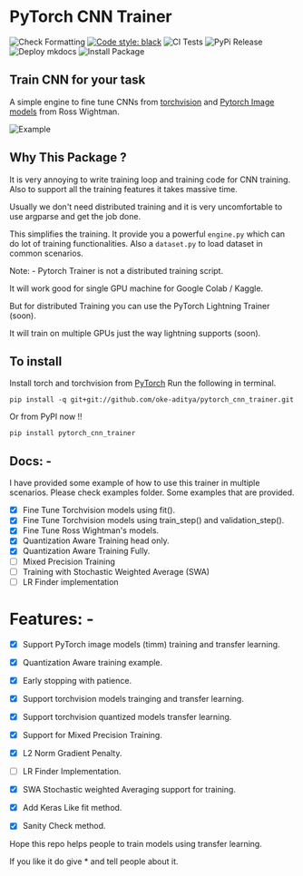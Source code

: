 # PyTorch CNN Trainer

![Check Formatting](https://github.com/oke-aditya/pytorch_cnn_trainer/workflows/Check%20Formatting/badge.svg)
[![Code style: black](https://img.shields.io/badge/code%20style-black-000000.svg)](https://github.com/psf/black)
![CI Tests](https://github.com/oke-aditya/pytorch_cnn_trainer/workflows/CI%20Tests/badge.svg)
![PyPi Release](https://github.com/oke-aditya/pytorch_cnn_trainer/workflows/PyPi%20Release/badge.svg)
![Deploy mkdocs](https://github.com/oke-aditya/pytorch_cnn_trainer/workflows/Deploy%20mkdocs/badge.svg)
![Install Package](https://github.com/oke-aditya/pytorch_cnn_trainer/workflows/Install%20Package/badge.svg)

## Train CNN for your task

A simple engine to fine tune CNNs from [torchvision](https://github.com/pytorch/vision) and [Pytorch Image models](https://github.com/rwightman/pytorch-image-models) from Ross Wightman.

![Example](images/example.png)

## Why This Package ?

It is very annoying to write training loop and training code for CNN training. Also to support all the training features it takes massive time.

Usually we don't need distributed training and it is very uncomfortable to use argparse and get the job done.

This simplifies the training. It provide you a powerful `engine.py` which can do lot of training functionalities. 
Also a `dataset.py` to load dataset in common scenarios.

Note: - 
Pytorch Trainer is not a distributed training script.

It will work good for single GPU machine for Google Colab / Kaggle.

But for distributed Training you can use the PyTorch Lightning Trainer (soon). 

It will train on multiple GPUs just the way lightning supports (soon).

## To install 

Install torch and torchvision from [PyTorch](https://pytorch.org/)
Run the following in terminal.

```
pip install -q git+git://github.com/oke-aditya/pytorch_cnn_trainer.git
```
Or from PyPI now !!

```
pip install pytorch_cnn_trainer
```

## Docs: -
I have provided some example of how to use this trainer in multiple scenarios. Please check examples folder.
Some examples that are provided.
- [x] Fine Tune Torchvision models using fit().
- [x] Fine Tune Torchvision models using train_step() and validation_step().
- [x] Fine Tune Ross Wightman's models.
- [x] Quantization Aware Training head only.
- [x] Quantization Aware Training Fully.
- [ ] Mixed Precision Training
- [ ] Training with Stochastic Weighted Average (SWA)
- [ ] LR Finder implementation

# Features: -

- [x] Support PyTorch image models (timm) training and transfer learning.
- [x] Quantization Aware training example.
- [x] Early stopping with patience.
- [x] Support torchvision models trainging and transfer learning.
- [x] Support torchvision quantized models transfer learning.
- [x] Support for Mixed Precision Training.
- [x] L2 Norm Gradient Penalty.
- [ ] LR Finder Implementation.
- [x] SWA Stochastic weighted Averaging support for training.
- [x] Add Keras Like fit method.
- [x] Sanity Check method.


Hope this repo helps people to train models using transfer learning. 

If you like it do give * and tell people about it.
